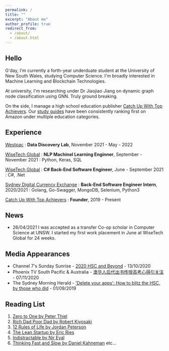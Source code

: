 ```yaml
---
permalink: /
title: ""
excerpt: "About me"
author_profile: true
redirect_from:
  - /about/
  - /about.html
---
```


## Hello

G'day, I'm currently a forth-year underduate student at the University of New South Wales, studying Computer Science. I'm broadly interested in Machine Learning and Blockchain Technologies.

<!-- Currently, I'm at Westpac's Data Discovery Lab working on various data intensive banking applications. Previously, I was a NLP engineer at WiseTech Global, focused on Part-of-Speech Tagging. -->

At university, I'm researching under Dr Jiaojiao Jiang on dynamic graph node classification using GNN. Truly ground breaking.

<!-- I'm currently doing network security research at UNSW Cybershield under Prof. Vijay Sivaraman. -->

On the side, I manage a high school education publisher [Catch Up With Top Achievers](http://Top-Achievers.com.au "Catch Up With Top Achievers"). Our [study guides](https://www.amazon.com.au/s?k=Tree+Niu+Bee+Pty.Ltd&i=digital-text&dc&ref=a9_asc_1 "Study guides") have been consistently ranking first on Amazon under multiple education categories.

## Experience

<!-- [CyberShield UNSW](https://www.challeng.unsw.edu.au/challeng-projects/cybershield "CyberShield")
: **Assistant**, Feb - Apr 2021 -->

[Westpac](https://www.westpac.com.au/ "Westpac")
: **Data Discovery Lab**, November 2021 - May - 2022

[WiseTech Global](https://www.wisetechglobal.com/ "WiseTech Global")
: **NLP Machinel Learning Enginner**, September - November 2021
: Python, Keras, SQL

[WiseTech Global](https://www.wisetechglobal.com/ "WiseTech Global")
: **C# Back-End Software Engineer**, June - September 2021
: C#, .Net

[Sydney Digital Currency Exchange](https://exchange.sdce.com.au/ "SDCE")
: **Back-End Software Engineer Intern**, 2020/2021
: Golang, Go-Swagger, MongoDB, Selenium, Python3

[Catch Up With Top Achievers](https://Top-Achievers.com.au/ "Catch Up With Top Achievers")
: **Founder**, 2019 - Present

## News

- 26/04/2021 I was accepted as a transfer Co-op scholar in Computer Science at UNSW. I started my first work placement in June at WiseTech Global for 24 weeks.
<!-- - 31/03/2021 I was accepted to the Taste of Research scholarship at UNSW, which consists of 60 full days of academic research. I will commence my first ever AI research project in June 2021 under Dr. Jiaojiao Jiang. -->

## Media Appearances

- Channel 7's Sunday Sunrise - [2020 HSC and Beyond](https://www.youtube.com/watch?v=dv0kiEdhMyc&t=3s) - 13/10/2020
- Phoenix TV South Pacific & Australia - [澳华人后代出书传授高考心得引关注](https://www.youtube.com/watch?v=woUTLiO1TIs) - 07/11/2020
- The Sydney Morning Herald - ['Delete your apps': How to blitz the HSC, by those who did](https://www.smh.com.au/education/delete-your-apps-how-to-blitz-the-hsc-by-those-who-did-20190829-p52m0t.html) - 01/09/2019

## Reading List

1. [Zero to One by Peter Thiel](https://www.penguin.com.au/books/zero-to-one-9780753555200)
2. [Rich Dad Poor Dad by Robert Kiyosaki](https://www.richdad.com/)
3. [12 Rules of Life by Jordan Peterson](https://www.jordanbpeterson.com/12-rules-for-life/)
4. [The Lean Startup by Eric Ries](http://theleanstartup.com/)
5. [Indistractable by Nir Eyal](https://www.nirandfar.com/indistractable/)
6. [Thinking Fast and Slow by Daniel Kahneman](https://www.penguin.com.au/books/thinking-fast-and-slow-9780141033570)
   etc...
